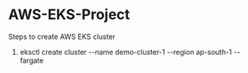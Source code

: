 # AWS-EKS-Project
Steps to create AWS EKS cluster
1) eksctl create cluster --name demo-cluster-1 --region ap-south-1 --fargate
